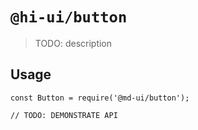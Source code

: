 # `@hi-ui/button`

> TODO: description

## Usage

```
const Button = require('@md-ui/button');

// TODO: DEMONSTRATE API
```
